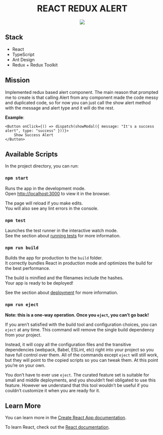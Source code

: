 <h1 align="center">REACT REDUX ALERT</h1>

<p align="center">
    <img align="center" src="https://user-images.githubusercontent.com/53624093/207136861-009ff481-edd7-40bc-9a99-e115384db2b2.gif">
</p>

## Stack

-   React
-   TypeScript
-   Ant Design
-   Redux + Redux Toolkit

## Mission

Implemented redux based alert component.
The main reason that prompted me to create is that calling Alert from any component made the code messy and duplicated code, so for now you can just call the show alert method with the message and alert type and it will do the rest.

**Example**:

    <Button onClick={() => dispatch(showModal({ message: "It's a success alert", type: "success" }))}>
	    Show Success Alert
    </Button>

## Available Scripts

In the project directory, you can run:

### `npm start`

Runs the app in the development mode.\
Open [http://localhost:3000](http://localhost:3000) to view it in the browser.

The page will reload if you make edits.\
You will also see any lint errors in the console.

### `npm test`

Launches the test runner in the interactive watch mode.\
See the section about [running tests](https://facebook.github.io/create-react-app/docs/running-tests) for more information.

### `npm run build`

Builds the app for production to the `build` folder.\
It correctly bundles React in production mode and optimizes the build for the best performance.

The build is minified and the filenames include the hashes.\
Your app is ready to be deployed!

See the section about [deployment](https://facebook.github.io/create-react-app/docs/deployment) for more information.

### `npm run eject`

**Note: this is a one-way operation. Once you `eject`, you can’t go back!**

If you aren’t satisfied with the build tool and configuration choices, you can `eject` at any time. This command will remove the single build dependency from your project.

Instead, it will copy all the configuration files and the transitive dependencies (webpack, Babel, ESLint, etc) right into your project so you have full control over them. All of the commands except `eject` will still work, but they will point to the copied scripts so you can tweak them. At this point you’re on your own.

You don’t have to ever use `eject`. The curated feature set is suitable for small and middle deployments, and you shouldn’t feel obligated to use this feature. However we understand that this tool wouldn’t be useful if you couldn’t customize it when you are ready for it.

## Learn More

You can learn more in the [Create React App documentation](https://facebook.github.io/create-react-app/docs/getting-started).

To learn React, check out the [React documentation](https://reactjs.org/).
